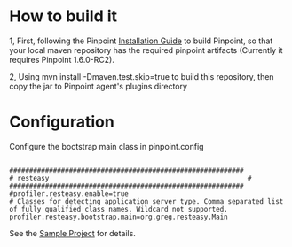 # How to build it

1, First, following the Pinpoint [Installation Guide](https://github.com/naver/pinpoint/blob/master/doc/installation.md) to build Pinpoint, so that your local maven repository has the required pinpoint artifacts (Currently it requires Pinpoint 1.6.0-RC2).

2, Using
      mvn install -Dmaven.test.skip=true
to build this repository, then copy the jar to Pinpoint agent's plugins directory

# Configuration

Configure the bootstrap main class in pinpoint.config

<pre><code>
###########################################################
# resteasy                                                  #
###########################################################
#profiler.resteasy.enable=true
# Classes for detecting application server type. Comma separated list of fully qualified class names. Wildcard not supported.
profiler.resteasy.bootstrap.main=org.greg.resteasy.Main
</code></pre>

See the [Sample Project](https://github.com/auslides/netty-resteasy-spring) for details.
